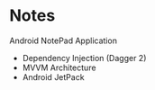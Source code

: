 # Notes
Android NotePad Application
* Dependency Injection (Dagger 2)
* MVVM Architecture
* Android JetPack
